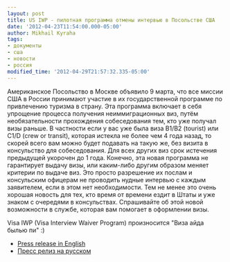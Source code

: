 ```yaml
---
layout: post
title: US IWP - пилотная программа отмены интервью в Посольстве США
date: '2012-04-23T11:54:00.000-05:00'
author: Mikhail Kyraha
tags:
- документы
- сша
- новости
- россия
modified_time: '2012-04-29T21:57:32.335-05:00'
---
```


Американское Посольство в Москве объявило 9 марта, что все миссии США в России принимают участие в их государственной программе по привлечению туризма в страну. Эта программа включает в себя упрощение процесса получения неиммиграционных виз, путём необязательности прохождения собеседования тем, кто уже получал визы раньше. В частности если у вас уже была виза B1/B2 (tourist) или C1/D (crew or transit), которая истекла не более чем 4 года назад, то скорей всего вам можно будет подавать на такую же, без визита в консульство для собеседования. Для всех других виз срок истечения предыдущей укорочен до 1 года. Конечно, эта новая программа не гарантирует выдачу визы, или каким-либо другим образом меняет критерии по выдаче виз. Это просто разрешение их послам и консульским офицерам не проводить нудные интервью с каждым заявителем, если в этом нет необходимости. Тем не менее это очень хорошая новость для тех, кто время от времени ездит в Штаты и уже знаком с очередями в консульствах. Спрашивайте об этой новой возможности в службе, которая вам помогает в оформлении визы.

Visa IWP (Visa Interview Waiver Program) произносится "Виза айда былью пи" :)

* [Press release in English](http://moscow.usembassy.gov/pr_030912a.html)
* [Пресс релиз на русском](http://russian.moscow.usembassy.gov/pr-031312.html)